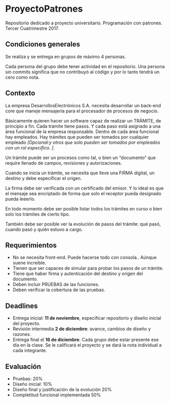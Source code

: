 # ProyectoPatrones


Repositorio dedicado a proyecto universitario. Programación con patrones. Tercer Cuatrimestre 2017. 

## Condiciones generales

Se realiza y se entrega en grupos de máximo 4 personas.

Cada persona del grupo debe tener actividad en el repositorio. Una persona sin commits significa que no contribuyó al código y por lo tanto tendrá un cero como nota. 


## Contexto

La empresa DesarrollosElectrónicos S.A. necesita desarrollar un back-end core que maneje mensajería para el procesador de procesos de negocio. 

Básicamente quieren hacer un software capaz de realizar un TRÁMITE, de principio a fin. Cada trámite tiene pasos. Y cada paso está asignado a una área funcional de la empresa responsable. Dentro de cada área funcional hay empleados. Hay trámites que pueden ser tomados por cualquier empleado _[Opcional:y otros que solo pueden ser tomados por empleados con un rol específico. ]_.

Un trámite puede ser un procesos como tal, o bien un “documento” que require llenado de campos, revisiones y autorizaciones. 

Cuando se inicia un trámite, se necesita que lleve una FIRMA digital, un destino y debe especificar el origen. 

La firma debe ser verificada con un certificado del emisor. Y lo ideal es que el mensaje sea encriptado de forma que solo el receptor pueda designado pueda leeerlo. 

En todo momento debe ser posible listar todos los trámites en curso o bien solo los trámites de cierto tipo. 

También debe ser posible ver la evolución de pasos del trámite: qué pasó, cuando pasó y quién estuvo a cargo. 


## Requerimientos

- No se necesita front-end. Puede hacerse todo con consola.. Aúnque suene increible. 
- Tienen que ser capaces de simular para probar los pasos de un trámite. 
- Tiene que haber firma y autenticación del destino y origen del documento. 
- Deben incluir PRUEBAS de las funciones. 
- Deben verificar la cobertura de las pruebas.


## Deadlines

- Entrega inicial: **11 de noviembre**, especificar repositorio y diseño inicial del proyecto. 
- Revisión intermedia **2 de diciembre**: avance, cambios de diseño y razones. 
- Entrega final el **16 de diciembre**. Cada grupo debe estar presente ese día en la clase. Se le calificará el proyecto y se dará la nota individual a cada integrante.


## Evaluación
- Pruebas: 20%
- Diseño inicial: 10%
- Diseño final y justificación de la evolución 20%
- Completitud funcional implementada 50%

